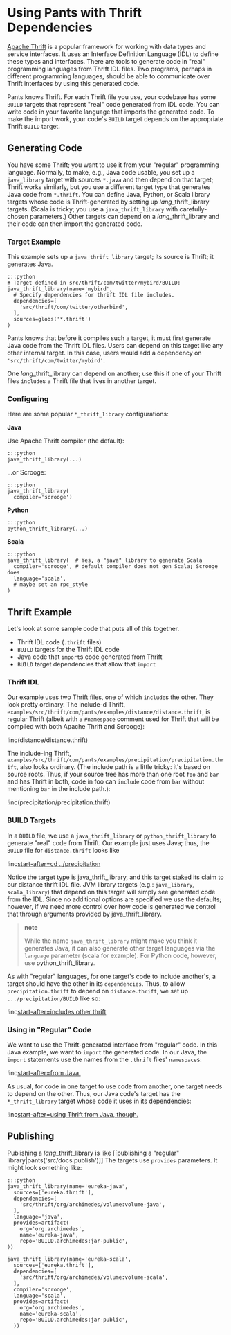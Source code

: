 Using Pants with Thrift Dependencies
====================================

[Apache Thrift](http://thrift.apache.org/) is a popular framework for
working with data types and service interfaces. It uses an Interface
Definition Language (IDL) to define these types and interfaces. There
are tools to generate code in "real" programming languages from Thrift
IDL files. Two programs, perhaps in different programming languages,
should be able to communicate over Thrift interfaces by using this
generated code.

Pants knows Thrift. For each Thrift file you use, your codebase has some
`BUILD` targets that represent "real" code generated from IDL code. You
can write code in your favorite language that imports the generated
code. To make the import work, your code's `BUILD` target depends on the
appropriate Thrift `BUILD` target.

Generating Code
---------------

You have some Thrift; you want to use it from your "regular" programming
language. Normally, to make, e.g., Java code usable, you set up a
`java_library` target with sources `*.java` and then depend on that
target; Thrift works similarly, but you use a different target type that
generates Java code from `*.thrift`. You can define Java, Python, or
Scala library targets whose code is Thrift-generated by setting up
*lang*\_thrift\_library targets. (Scala is tricky; you use a
`java_thrift_library` with carefully-chosen parameters.) Other targets
can depend on a *lang*\_thrift\_library and their code can then import
the generated code.

### Target Example

This example sets up a `java_thrift_library` target; its source is
Thrift; it generates Java.

    :::python
    # Target defined in src/thrift/com/twitter/mybird/BUILD:
    java_thrift_library(name='mybird',
      # Specify dependencies for thrift IDL file includes.
      dependencies=[
        'src/thrift/com/twitter/otherbird',
      ],
      sources=globs('*.thrift')
    )

Pants knows that before it compiles such a target, it must first
generate Java code from the Thrift IDL files. Users can depend on this
target like any other internal target. In this case, users would add a
dependency on `'src/thrift/com/twitter/mybird'`.

One *lang*\_thrift\_library can depend on another; use this if one of
your Thrift files `include`s a Thrift file that lives in another target.

### Configuring

Here are some popular `*_thrift_library` configurations:

**Java**

Use Apache Thrift compiler (the default):

    :::python
    java_thrift_library(...)

...or Scrooge:

    :::python
    java_thrift_library(
      compiler='scrooge')

**Python**

    :::python
    python_thrift_library(...)

**Scala**

    :::python
    java_thrift_library(  # Yes, a "java" library to generate Scala
      compiler='scrooge', # default compiler does not gen Scala; Scrooge does
      language='scala',
      # maybe set an rpc_style
    )

Thrift Example
--------------

Let's look at some sample code that puts all of this together.

-   Thrift IDL code (`.thrift` files)
-   `BUILD` targets for the Thrift IDL code
-   Java code that `import`s code generated from Thrift
-   `BUILD` target dependencies that allow that `import`

### Thrift IDL

Our example uses two Thrift files, one of which `include`s the other.
They look pretty ordinary. The include-d Thrift,
`examples/src/thrift/com/pants/examples/distance/distance.thrift`, is
regular Thrift (albeit with a `#namespace` comment used for Thrift that
will be compiled with both Apache Thrift and Scrooge):

!inc(distance/distance.thrift)

The include-ing Thrift,
`examples/src/thrift/com/pants/examples/precipitation/precipitation.thrift`,
also looks ordinary. (The include path is a little tricky: it's based on
source roots. Thus, if your source tree has more than one root `foo` and
`bar` and has Thrift in both, code in foo can `include` code from `bar`
without mentioning `bar` in the include path.):

!inc(precipitation/precipitation.thrift)

### BUILD Targets

In a `BUILD` file, we use a `java_thrift_library` or
`python_thrift_library` to generate "real" code from Thrift. Our example
just uses Java; thus, the `BUILD` file for `distance.thrift` looks like

!inc[start-after=cd ../precipitation](distance/BUILD)

Notice the target type is
<a xref="bdict_java_thrift_library">java_thrift_library</a>,
and this target staked its claim to our distance thrift IDL file.
JVM library targets
(e.g.:
<a xref="bdict_java_library">`java_library`</a>,
<a xref="bdict_scala_library">`scala_library`</a>) that depend on this
target will simply see generated code from the IDL. Since no additional
options are specified we use the defaults; however, if we need more
control over how code is generated we control that through arguments
provided by
<a xref="bdict_java_thrift_library">java_thrift_library</a>.

> **note**
>
> While the name `java_thrift_library` might make you think it generates
> Java, it can also generate other target languages via the `language`
> parameter (scala for example). For Python code, however, use
> <a xref="bdict_python_thrift_library">python_thrift_library</a>.

As with "regular" languages, for one target's code to include another's,
a target should have the other in its `dependencies`. Thus, to allow
`precipitation.thrift` to depend on `distance.thrift`, we set up
`.../precipitation/BUILD` like so:

!inc[start-after=includes other thrift](precipitation/BUILD)

### Using in "Regular" Code

We want to use the Thrift-generated interface from "regular" code. In
this Java example, we want to `import` the generated code. In our Java,
the `import` statements use the names from the `.thrift` files'
`namespace`s:

!inc[start-after=from Java.](../../../../../tests/java/com/pants/examples/usethrift/UseThriftTest.java)

As usual, for code in one target to use code from another, one target
needs to depend on the other. Thus, our Java code's target has the
`*_thrift_library` target whose code it uses in its dependencies:

!inc[start-after=using Thrift from Java, though.](../../../../../tests/java/com/pants/examples/usethrift/BUILD)

Publishing
----------

Publishing a *lang*\_thrift\_library is like
[[publishing a "regular" library|pants('src/docs:publish')]]
The targets use `provides`
parameters. It might look something like:

    :::python
    java_thrift_library(name='eureka-java',
      sources=['eureka.thrift'],
      dependencies=[
        'src/thrift/org/archimedes/volume:volume-java',
      ],
      language='java',
      provides=artifact(
        org='org.archimedes',
        name='eureka-java',
        repo='BUILD.archimedes:jar-public',
    ))

    java_thrift_library(name='eureka-scala',
      sources=['eureka.thrift'],
      dependencies=[
        'src/thrift/org/archimedes/volume:volume-scala',
      ],
      compiler='scrooge',
      language='scala',
      provides=artifact(
        org='org.archimedes',
        name='eureka-scala',
        repo='BUILD.archimedes:jar-public',
      ))
